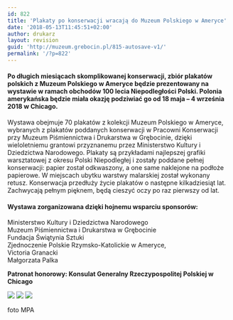 ```yaml
---
id: 822
title: 'Plakaty po konserwacji wracają do Muzeum Polskiego w Ameryce'
date: '2018-05-13T11:45:51+02:00'
author: drukarz
layout: revision
guid: 'http://muzeum.grebocin.pl/815-autosave-v1/'
permalink: '/?p=822'
---
```


#### Po długich miesiącach skomplikowanej konserwacji, zbiór plakatów polskich z Muzeum Polskiego w Ameryce będzie prezentowany na wystawie w ramach obchodów 100 lecia Niepodległości Polski. Polonia amerykańska będzie miała okazję podziwiać go od 18 maja – 4 września 2018 w Chicago.

Wystawa obejmuje 70 plakatów z kolekcji Muzeum Polskiego w Ameryce, wybranych z plakatów poddanych konserwacji w Pracowni Konserwacji przy Muzeum Piśmiennictwa i Drukarstwa w Grębocinie, dzięki wieloletniemu grantowi przyznanemu przez Ministerstwo Kultury i Dziedzictwa Narodowego. Plakaty są przykładami najlepszej grafiki warsztatowej z okresu Polski Niepodległej i zostały poddane pełnej konserwacji: papier został odkwaszony, a one same naklejone na podłoże papierowe. W miejscach ubytku warstwy malarskiej został wykonany retusz. Konserwacja przedłuży życie plakatów o następne kilkadziesiąt lat. Zachwycają pełnym pięknem, będą cieszyć oczy po raz pierwszy od lat.

#### Wystawa zorganizowana dzięki hojnemu wsparciu sponsorów:

Ministerstwo Kultury i Dziedzictwa Narodowego  
Muzeum Piśmiennictwa i Drukarstwa w Grębocinie  
Fundacja Świątynia Sztuki  
Zjednoczenie Polskie Rzymsko-Katolickie w Ameryce,  
Victoria Granacki  
Małgorzata Palka

**Patronat honorowy: Konsulat Generalny Rzeczypospolitej Polskiej w Chicago**

![](http://muzeum.grebocin.pl/wp-content/uploads/2018/05/plakaty-01-300x179.jpg) ![](http://muzeum.grebocin.pl/wp-content/uploads/2018/05/plakaty-02-300x201.jpg) ![](http://muzeum.grebocin.pl/wp-content/uploads/2018/05/plakaty-03-300x200.jpg)

foto MPA
